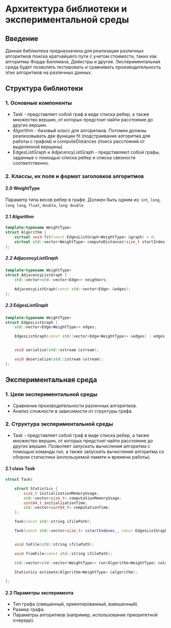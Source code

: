 # Архитектура библиотеки и экспериментальной среды

## Введение

Данная библиотека предназначена для реализации различных алгоритмов поиска кратчайшего пути с учетом стоимости, таких как алгоритмы Форда-Беллмана, Дейкстры и другие. Экспериментальная среда будет позволять тестировать и сравнивать производительность этих алгоритмов на различных данных.

## Структура библиотеки

### 1. Основные компоненты
- Task - представляет собой граф в виде списка ребер, а также множество вершин, от которых предстоит найти расстояние до других вершин.
- Algorithm - базовый класс для алгоритмов. Потомки должны реализовывать две функции fit (подстраивание алгоритма для работы с графом) и computeDistances (поиск расстояний от выделенной вершины)
- EdgesListGraph и AdjacencyListGraph - представляют собой графы, заданные с помощью списка ребер и списка связности соответственно.

  
### 2. Классы, их поля и формат заголовков алгоритмов

#### 2.0 WeightType
Параметр типа весов ребер в графе. Должен быть одним из: `int`, `long`, `long long`, `float`,  `double`, `long double`


#### 2.1 Algorithm
```c++
template<typename WeightType> 
struct Algorithm {
    virtual void fit(const EdgesListGraph<WeightType> &graph) = 0;
    virtual std::vector<WeightType> computeDistances(size_t startIndex) = 0;
};
```
##### 2.2 AdjacencyListGraph
```c++
template<typename WeightType>
struct AdjacencyListGraph {
    std::vector<std::vector<Edge>> neighbors;

    AdjacencyListGraph(const std::vector<Edge> &edges);
};
```


##### 2.3 EdgesListGraph
```c++
template<typename WeightType>
struct EdgesListGraph {
    std::vector<Edge<WeightType>> edges;

    EdgesListGraph(const std::vector<Edge<WeightType>> &edges) : edges(edges);


    void serialize(std::ostream &stream);

    void deserialize(std::istream &stream);
};

```


## Экспериментальная среда

### 1. Цели экспериментальной среды

- Сравнение производительности различных алгоритмов.
- Анализ сложности в зависимости от структуры графа.

### 2. Структура экспериментальной среды
- Task - представляет собой граф в виде списка ребер, а также множество вершин, от которых предстоит найти расстояние до других вершин. Позволяет запускать вычисления алгоритма с помощью команды run, а также запускать вычисления алгоритма со сбором статистики (используемой памяти и времени работы).

#### 2.1 class Task
```c++
struct Task{

    struct Statistics {
        size_t initializationMemoryUsage;
        std::vector<size_t> computationMemoryUsage;
        uint64_t initializationTime;
        std::vector<uint64_t> computationTime;
    };

    Task(const std::string &filePath);

    Task(const std::vector<size_t> &startIndexes_, const EdgesListGraph<WeightType> &graph_); 


    void toFile(std::string &filePath);

    void fromFile(const std::string &filePath);

    std::vector<std::vector<WeightType>> run(Algorithm<WeightType> &algorithm);

    Statistics estimate(Algorithm<WeightType> &algorithm);

}; 
```


#### 2.2 Параметры эксперимента

- Тип графа (смешанный, ориентированный, взвешенный).
- Размер графа.
- Параметры алгоритмов (например, использование приоритетной очереди).


